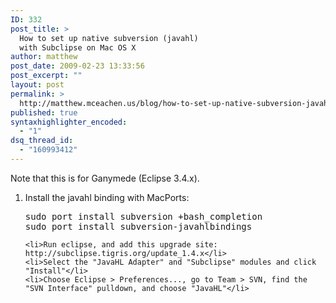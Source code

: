 ```yaml
---
ID: 332
post_title: >
  How to set up native subversion (javahl)
  with Subclipse on Mac OS X
author: matthew
post_date: 2009-02-23 13:33:56
post_excerpt: ""
layout: post
permalink: >
  http://matthew.mceachen.us/blog/how-to-set-up-native-subversion-javahl-with-subclipse-on-mac-os-x-332.html
published: true
syntaxhighlighter_encoded:
  - "1"
dsq_thread_id:
  - "160993412"
---
```

Note that this is for Ganymede (Eclipse 3.4.x).

<ol>
	<li>Install the javahl binding with MacPorts: 
<pre>sudo port install subversion +bash_completion
sudo port install subversion-javahlbindings
</pre></li>

	<li>Run eclipse, and add this upgrade site: http://subclipse.tigris.org/update_1.4.x</li>
	<li>Select the "JavaHL Adapter" and "Subclipse" modules and click "Install"</li>
	<li>Choose Eclipse > Preferences..., go to Team > SVN, find the "SVN Interface" pulldown, and choose "JavaHL"</li>
</ol>